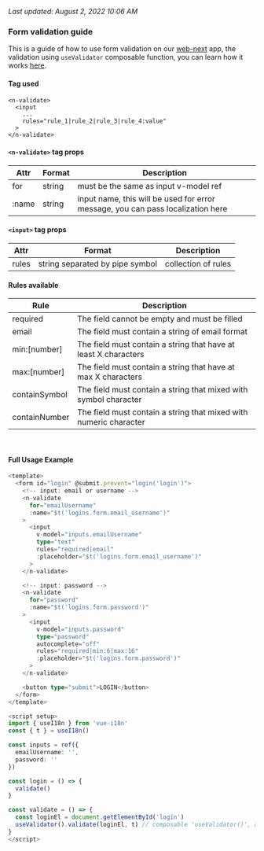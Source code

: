 <i>Last updated: August 2, 2022 10:06 AM</i>

### Form validation guide
This is a guide of how to use form validation on our [web-next](https://github.com/uuppyy/web-next) app, the validation using `useValidator` composable function, you can learn how it works [here](https://github.com/uuppyy/web-next/blob/main/composables/useValidator.ts).

#### Tag used
```
<n-validate>
  <input
    ...
    rules="rule_1|rule_2|rule_3|rule_4:value"
  >
</n-validate>
```

#### `<n-validate>` tag props
| Attr  | Format | Description                                                                        |
------- | ------ | ------------------------------------------------------------------------------------
| for   | string | must be the same as input v-model ref                                              |
| :name | string | input name, this will be used for error message, you can pass localization here    |

#### `<input>` tag props
| Attr  | Format                           | Description            |
------- | -------------------------------- | ---------------------- |
| rules | string separated by pipe symbol  | collection of rules    |

#### Rules available
| Rule          | Description                                                         |
--------------- | ------------------------------------------------------------------- |
| required      | The field cannot be empty and must be filled                        |
| email         | The field must contain a string of email format                     |
| min:[number]  | The field must contain a string that have at least X characters     |
| max:[number]  | The field must contain a string that have at max X characters       |
| containSymbol | The field must contain a string that mixed with symbol character    |
| containNumber | The field must contain a string that mixed with numeric character   |
<br>

#### Full Usage Example
```ts
<template>
  <form id="login" @submit.prevent="login('login')">
    <!-- input: email or username -->
    <n-validate 
      for="emailUsername" 
      :name="$t('logins.form.email_username')"
    >
      <input 
        v-model="inputs.emailUsername"
        type="text"
        rules="required|email"
        :placeholder="$t('logins.form.email_username')"
      >
    </n-validate>

    <!-- input: password -->
    <n-validate 
      for="password" 
      :name="$t('logins.form.password')"
    >
      <input
        v-model="inputs.password"
        type="password"
        autocomplete="off"
        rules="required|min:6|max:16"
        :placeholder="$t('logins.form.password')"
      >
    </n-validate>

    <button type="submit">LOGIN</button>
  </form>
</template>

<script setup>
import { useI18n } from 'vue-i18n'
const { t } = useI18n()

const inputs = ref({
  emailUsername: '',
  password: ''
})

const login = () => {
  validate()
}

const validate = () => {
  const loginEl = document.getElementById('login')
  useValidator().validate(loginEl, t) // composable 'useValidator()', auto-imported in Nuxt3
}
</script>
```
